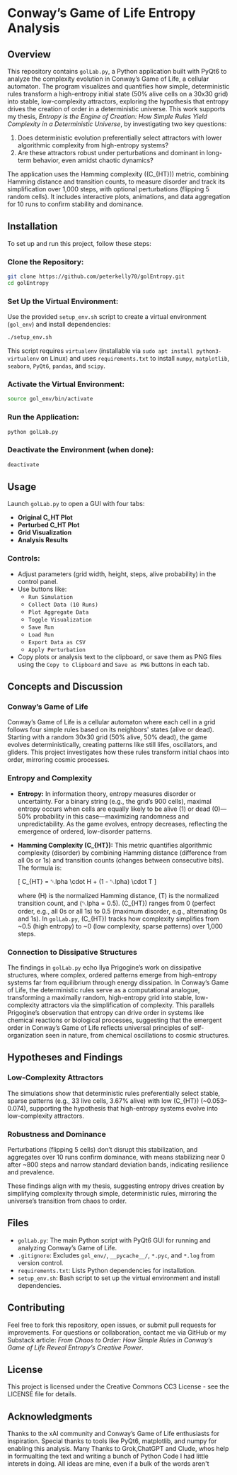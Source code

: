 # Conway’s Game of Life Entropy Analysis

## Overview

This repository contains `golLab.py`, a Python application built with PyQt6 to analyze the complexity evolution in Conway’s Game of Life, a cellular automaton. The program visualizes and quantifies how simple, deterministic rules transform a high-entropy initial state (50% alive cells on a 30x30 grid) into stable, low-complexity attractors, exploring the hypothesis that entropy drives the creation of order in a deterministic universe. This work supports my thesis, *Entropy is the Engine of Creation: How Simple Rules Yield Complexity in a Deterministic Universe*, by investigating two key questions:

1. Does deterministic evolution preferentially select attractors with lower algorithmic complexity from high-entropy systems?
2. Are these attractors robust under perturbations and dominant in long-term behavior, even amidst chaotic dynamics?

The application uses the Hamming complexity (\(C_{HT}\)) metric, combining Hamming distance and transition counts, to measure disorder and track its simplification over 1,000 steps, with optional perturbations (flipping 5 random cells). It includes interactive plots, animations, and data aggregation for 10 runs to confirm stability and dominance.

## Installation

To set up and run this project, follow these steps:

### Clone the Repository:
```bash
git clone https://github.com/peterkelly70/golEntropy.git
cd golEntropy
```

### Set Up the Virtual Environment:
Use the provided `setup_env.sh` script to create a virtual environment (`gol_env`) and install dependencies:
```bash
./setup_env.sh
```
This script requires `virtualenv` (installable via `sudo apt install python3-virtualenv` on Linux) and uses `requirements.txt` to install `numpy`, `matplotlib`, `seaborn`, `PyQt6`, `pandas`, and `scipy`.

### Activate the Virtual Environment:
```bash
source gol_env/bin/activate
```

### Run the Application:
```bash
python golLab.py
```

### Deactivate the Environment (when done):
```bash
deactivate
```

## Usage

Launch `golLab.py` to open a GUI with four tabs:
- **Original C_HT Plot**
- **Perturbed C_HT Plot**
- **Grid Visualization**
- **Analysis Results**

### Controls:
- Adjust parameters (grid width, height, steps, alive probability) in the control panel.
- Use buttons like:
  - `Run Simulation`
  - `Collect Data (10 Runs)`
  - `Plot Aggregate Data`
  - `Toggle Visualization`
  - `Save Run`
  - `Load Run`
  - `Export Data as CSV`
  - `Apply Perturbation`
- Copy plots or analysis text to the clipboard, or save them as PNG files using the `Copy to Clipboard` and `Save as PNG` buttons in each tab.

## Concepts and Discussion

### Conway’s Game of Life

Conway’s Game of Life is a cellular automaton where each cell in a grid follows four simple rules based on its neighbors' states (alive or dead). Starting with a random 30x30 grid (50% alive, 50% dead), the game evolves deterministically, creating patterns like still lifes, oscillators, and gliders. This project investigates how these rules transform initial chaos into order, mirroring cosmic processes.

### Entropy and Complexity

- **Entropy:** In information theory, entropy measures disorder or uncertainty. For a binary string (e.g., the grid’s 900 cells), maximal entropy occurs when cells are equally likely to be alive (1) or dead (0)—50% probability in this case—maximizing randomness and unpredictability. As the game evolves, entropy decreases, reflecting the emergence of ordered, low-disorder patterns.

- **Hamming Complexity (C_{HT}):** This metric quantifies algorithmic complexity (disorder) by combining Hamming distance (difference from all 0s or 1s) and transition counts (changes between consecutive bits). The formula is:
  
  \[
  C_{HT} = ␇lpha \cdot H + (1 - ␇lpha) \cdot T
  \]
  
  where \(H\) is the normalized Hamming distance, \(T\) is the normalized transition count, and \(␇lpha = 0.5\). \(C_{HT}\) ranges from 0 (perfect order, e.g., all 0s or all 1s) to 0.5 (maximum disorder, e.g., alternating 0s and 1s). In `golLab.py`, \(C_{HT}\) tracks how complexity simplifies from ~0.5 (high entropy) to ~0 (low complexity, sparse patterns) over 1,000 steps.

### Connection to Dissipative Structures
The findings in `golLab.py` echo Ilya Prigogine’s work on dissipative structures, where complex, ordered patterns emerge from high-entropy systems far from equilibrium through energy dissipation. In Conway’s Game of Life, the deterministic rules serve as a computational analogue, transforming a maximally random, high-entropy grid into stable, low-complexity attractors via the simplification of complexity. This parallels Prigogine’s observation that entropy can drive order in systems like chemical reactions or biological processes, suggesting that the emergent order in Conway’s Game of Life reflects universal principles of self-organization seen in nature, from chemical oscillations to cosmic structures.

## Hypotheses and Findings

### Low-Complexity Attractors
The simulations show that deterministic rules preferentially select stable, sparse patterns (e.g., 33 live cells, 3.67% alive) with low \(C_{HT}\) (~0.053–0.074), supporting the hypothesis that high-entropy systems evolve into low-complexity attractors.

### Robustness and Dominance
Perturbations (flipping 5 cells) don’t disrupt this stabilization, and aggregates over 10 runs confirm dominance, with means stabilizing near 0 after ~800 steps and narrow standard deviation bands, indicating resilience and prevalence.

These findings align with my thesis, suggesting entropy drives creation by simplifying complexity through simple, deterministic rules, mirroring the universe’s transition from chaos to order.

## Files
- `golLab.py`: The main Python script with PyQt6 GUI for running and analyzing Conway’s Game of Life.
- `.gitignore`: Excludes `gol_env/`, `__pycache__/`, `*.pyc`, and `*.log` from version control.
- `requirements.txt`: Lists Python dependencies for installation.
- `setup_env.sh`: Bash script to set up the virtual environment and install dependencies.

## Contributing

Feel free to fork this repository, open issues, or submit pull requests for improvements. For questions or collaboration, contact me via GitHub or my Substack article: *From Chaos to Order: How Simple Rules in Conway’s Game of Life Reveal Entropy’s Creative Power*.

## License

This project is licensed under the Creative Commons CC3 License - see the LICENSE file for details.

## Acknowledgments

Thanks to the xAI community and Conway’s Game of Life enthusiasts for inspiration. Special thanks to tools like PyQt6, matplotlib, and numpy for enabling this analysis.
Many Thanks to Grok,ChatGPT and Clude, whos help in formualting the text and writing a bunch of Python Code I had little interets in doing.
All ideas are mine, even if a bulk of the words aren't
